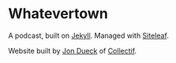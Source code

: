 # Whatevertown

A podcast, built on [Jekyll](https://jekyllrb.com). Managed with [Siteleaf](https://siteleaf.com).

Website built by [Jon Dueck](https://jondueck.ca) of [Collectif](https://collectif.co).
